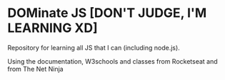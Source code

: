 # DOMinate JS [DON'T JUDGE, I'M LEARNING XD]

Repository for learning all JS that I can (including node.js).

Using the documentation, W3schools and classes from Rocketseat and from The Net Ninja
